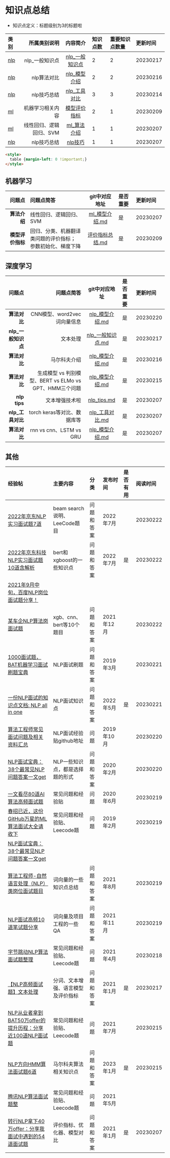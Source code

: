 # 知识点总结


- 知识点定义：标题级别为3的标题啦

| 类别 | 所属类别说明 | 内容简介 | 知识点数 | 重要知识点数量 | 更新时间
|:- |-: | :-: | :-  | :- | :- 
|[nlp](#深度学习) | nlp_一般知识点 | [nlp_一般知识点](#nlp_base) | 2 | 2 | 20230217
|[nlp](#深度学习) | nlp算法对比 | [nlp_模型介绍](#models) | 2 | 2 | 20230216
|[nlp](#深度学习) | nlp技巧总结 | [nlp_工具对比](#tools) | 3 | 3 | 20230214
|[ml](#机器学习) | 机器学习相关内容 | [模型评价指标](#评价指标) | 2 | 1 | 20230209
|[ml](#机器学习) | 线性回归、逻辑回归、SVM | [ml_算法介绍](#ml_model) | 1 | 1 | 20230207
|[nlp](#深度学习) | nlp技巧总结 | [nlp技巧](#tips) | 1 | 1 | 20230207

```html
<style>
  table {margin-left: 0 !important;}
</style>
```

## 机器学习


| 问题点 | 问题点简答 | git中对应地址 | 是否重要 | 更新时间
|-: |:-| :-:  | :- | :-
|<b id="ml_model">算法介绍</b> | 线性回归、逻辑回归、SVM | [ml_模型介绍.md](https://github.com/w666x/summary_nlp/blob/main/ml/ml_模型介绍)| 是 | 20230207
|<b id="评价指标">模型评价指标</b> | 回归、分类、机器翻译类问题的评价指标；<br> 参数初始化、梯度下降  | [评价指标总结.md](https://github.com/w666x/summary_nlp/blob/main/ml/评价指标总结.md)| 是 | 20230209


## 深度学习


| 问题点 | 问题点简答 | git中对应地址 | 是否重要 | 更新时间
|-: |-: | :-:  | :- | :-
|<b id="models">算法对比</b> | CNN模型、word2vec词向量信息 | [nlp_模型介绍.md](https://github.com/w666x/summary_nlp/blob/main/nlp/nlp_模型介绍.md)| 是 | 20230220
|<b id="nlp_base">nlp_一般知识点</b> | 文本处理 | [nlp_一般知识点.md](https://github.com/w666x/summary_nlp/blob/main/nlp/nlp_一般知识点.md)| 是 | 20230217
|<b id="models">算法对比</b> | 马尔科夫介绍 | [nlp_模型介绍.md](https://github.com/w666x/summary_nlp/blob/main/nlp/nlp_模型介绍.md)| 是 | 20230216
|<b id="models">算法对比</b> | 生成模型 vs 判别模型、BERT vs ELMo vs GPT、HMM三个问题 | [nlp_模型介绍.md](https://github.com/w666x/summary_nlp/blob/main/nlp/nlp_模型介绍.md)| 是 | 20230215
|<b id="tips">nlp tips</b> | 文本增强技术啦 | [nlp_tips.md](https://github.com/w666x/summary_nlp/blob/main/nlp/nlp_tips.md)| 是 | 20230207
|<b id="tools">nlp_工具对比</b> | torch keras等对比、数据库等 | [nlp_工具对比.md](https://github.com/w666x/summary_nlp/blob/main/nlp/nlp_工具对比.md)| 是 | 20230207
|<b id="models">算法对比</b> | rnn vs cnn、LSTM vs GRU | [nlp_模型介绍.md](https://github.com/w666x/summary_nlp/blob/main/nlp/nlp_模型介绍.md)| 是 | 20230207


## 其他


| 经验帖 | 主要内容 | 分类 | 发布时间 | 是否有用 | 阅读时间
|:- |:- |:- |:- |:- |:-
| [2022年京东NLP实习面试题7道](https://mp.weixin.qq.com/s/iPfe0q29m2AYE7vSUfIUjg) | beam search说明、LeeCode题目 | 问题和答案 | 2022年7月 | | 20230222
| [2022年京东科技NLP实习面试题10道含解析](https://mp.weixin.qq.com/s/9GqbHyYI0fZYHVjeEQMV7w) | bert和xgboost的一些知识点 | 问题和答案 | 2022年7月 | 是 | 20230222
| [2021年9月中旬，百度NLP岗位面试题分享！](https://mp.weixin.qq.com/s/iQ1duUdtt5gKBcCpbvu0tA) | 
| [某车企NLP算法岗面试题](https://mp.weixin.qq.com/s/zS9PTFGJVy1YvxLHWvuQ1Q)| xgb、cnn、bert等10个题目 | 问题和答案 | 2021年12月 |  | 20230222
| [1000面试题，BAT机器学习面试刷题宝典](https://mp.weixin.qq.com/s/iYHfqvEDCi_XDs07guW0vA) | NLP面试刷题 | 问题和答案 | 2019年3月 |  | 20230221
| [一份NLP面试的知识点文档: NLP all in one](https://mp.weixin.qq.com/s/iuo3-32rIgDQT3cTbyrbAA) | NLP面试知识点 | 问题和答案 | 2022年5月 | 是 | 20230221
| [算法工程师常见面试问题及相关资料汇总](https://mp.weixin.qq.com/s/eVE_Ic0rQFmvPUAgdQzu4g) | NLP面试经验贴github地址 | 问题 | 2019年10月 |  | 20230220
| [NLP面试宝典：38个最常见NLP问题答案一文get](https://mp.weixin.qq.com/s/JRux3PBtDts2fgmlCRNQew) | NLP一些知识点，都是选择题的形式 | 问题和答案 | 2020年2月 | | 20230220
| [一文看尽80道AI算法高频面试题](https://mp.weixin.qq.com/s/5ZkwjtaVvDQmaZ6b9W3x6g) | 常见问题和经验贴 | 问题 | 2020年6月 |  | 20230219
| [春招已近，这份GitHub万星的ML算法面试大全请收下](https://mp.weixin.qq.com/s/gUujyjv5lU_umtpRURh24w) | 常见问题和经验贴、Leecode题 | 问题 | 2019年2月 |  | 20230219
| [NLP面试宝典：38个最常见NLP问题答案一文get](https://mp.weixin.qq.com/s/JRux3PBtDts2fgmlCRNQew) | 
| [算法工程师-自然语言处理（NLP）类岗位面试题目](https://mp.weixin.qq.com/s/oAoGtbe7Gt2nbqBg9jXnPA) | 词向量的一些知识点总结 | 问题和答案 | 2021年8月 | | 20230219
|[NLP面试高频10道笔试题分享](https://mp.weixin.qq.com/s/A6pmgqV1HyT9w3ljypvUug) | 词向量及项目工程的一些QA | 问题和答案 | 2021年11月 | | 20230219
| [字节跳动NLP算法面试题整理](https://mp.weixin.qq.com/s/2IH3XIG2XimGJpZ1ZxxIvg) | 常见问题和经验贴、Leecode题 | 问题 | 2021年4月 |  | 20230218
| [【NLP高频面试题】文本处理](https://mp.weixin.qq.com/s/9T1a7tnvjw6RviIy8mU2aw) | 分词、文本增强、语言模型及评价指标 | 问题和答案 | 2021年1月 | 是 | 20230217
| [NLP从业者拿到BAT50万offer的提升历程：分享近100道NLP面试题](https://mp.weixin.qq.com/s/trBMgNzsox-5Vt1RYMa23g) | 常见问题和经验贴、Leecode题 | 问题 | 2021年7月 |  | 20230215
| [NLP方向HMM算法面试题6道](https://mp.weixin.qq.com/s/xO8gf0Ik5o_Rkma-09yOKw) | 马尔科夫算法相关知识点 | 问题和答案 | 2023年1月 | 是 | 20230215
| [腾讯NLP算法面试题整](https://mp.weixin.qq.com/s/g4Kbr3nu9hZt4BZ8cIECXA) | 常见问题和经验贴、Leecode题 | 问题 | 2021年5月 | 
| [转行NLP拿下40万offer：分享我面试中遇到的54道面试题](https://mp.weixin.qq.com/s/UygdcZOCaqgdqDrP6bx97Q) | 评价指标、优化器、模型对比 | 问题和答案 | 2021年1月 | 是 | 20230207
